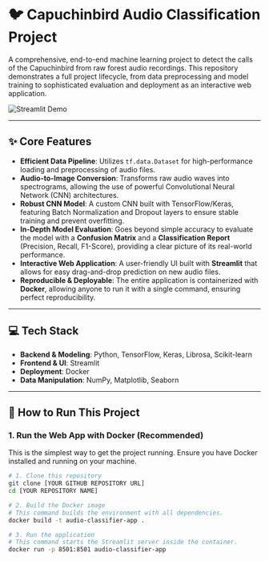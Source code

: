 # 🐦 Capuchinbird Audio Classification Project

A comprehensive, end-to-end machine learning project to detect the calls of the Capuchinbird from raw forest audio recordings. This repository demonstrates a full project lifecycle, from data preprocessing and model training to sophisticated evaluation and deployment as an interactive web application.

![Streamlit Demo](https://github.com/user-attachments/assets/053850cf-a628-4713-a6e5-0ab2b0b5d5e0)


---

## ✨ Core Features

-   **Efficient Data Pipeline**: Utilizes `tf.data.Dataset` for high-performance loading and preprocessing of audio files.
-   **Audio-to-Image Conversion**: Transforms raw audio waves into spectrograms, allowing the use of powerful Convolutional Neural Network (CNN) architectures.
-   **Robust CNN Model**: A custom CNN built with TensorFlow/Keras, featuring Batch Normalization and Dropout layers to ensure stable training and prevent overfitting.
-   **In-Depth Model Evaluation**: Goes beyond simple accuracy to evaluate the model with a **Confusion Matrix** and a **Classification Report** (Precision, Recall, F1-Score), providing a clear picture of its real-world performance.
-   **Interactive Web Application**: A user-friendly UI built with **Streamlit** that allows for easy drag-and-drop prediction on new audio files.
-   **Reproducible & Deployable**: The entire application is containerized with **Docker**, allowing anyone to run it with a single command, ensuring perfect reproducibility.

---

## 💻 Tech Stack

-   **Backend & Modeling**: Python, TensorFlow, Keras, Librosa, Scikit-learn
-   **Frontend & UI**: Streamlit
-   **Deployment**: Docker
-   **Data Manipulation**: NumPy, Matplotlib, Seaborn

---

## 🚀 How to Run This Project

### 1. Run the Web App with Docker (Recommended)

This is the simplest way to get the project running. Ensure you have Docker installed and running on your machine.

```bash
# 1. Clone this repository
git clone [YOUR GITHUB REPOSITORY URL]
cd [YOUR REPOSITORY NAME]

# 2. Build the Docker image
# This command builds the environment with all dependencies.
docker build -t audio-classifier-app .

# 3. Run the application
# This command starts the Streamlit server inside the container.
docker run -p 8501:8501 audio-classifier-app